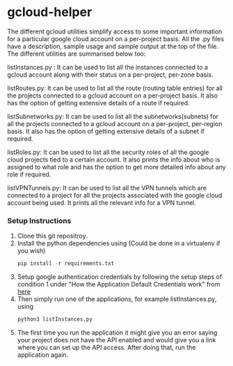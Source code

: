 # gcloud-helper

The different gcloud utilities simplify access to some important information for a particular google cloud account on a per-project basis. All the .py files have a description, sample usage and sample output at the top of the file. The different utilities are summarised below too:

listInstances.py : It can be used to list all the instances connected to a gcloud account along with their status on a per-project, per-zone basis.

listRoutes.py: It can be used to list all the route (routing table entries) for all the projects connected to a gcloud account on a per-project basis. It also has the option of getting extensive details of a route if required.

listSubnetworks.py: It can be used to list all the subnetworks(subnets) for all the projects connected to a gcloud account on a per-project, per-region basis. It also has the option of getting extensive details of a subnet if required.

listRoles.py: It can be used to list all the security roles of all the google cloud projects tied to a certain account. It also prints the info about who is assigned to what role and has the option to get more detailed info about any role if required.

listVPNTunnels.py: It can be used to list all the VPN tunnels which are connected to a project for all the projects associated with the google cloud account being used. It prints all the relevant info for a VPN tunnel.

### Setup Instructions
1. Clone this git repositroy.
2. Install the python dependencies using (Could be done in a virtualenv if you wish)
     ```  python
     pip install -r requirements.txt
     ```
3. Setup google authentication credentials by following the setup steps of condition 1 under "How the Application Default Credentials work" from [here](https://developers.google.com/identity/protocols/application-default-credentials)
4. Then simply run one of the applications, for example listInstances.py, using
     ```  python
     python3 listInstances.py
     ```
5. The first time you run the application it might give you an error saying your project does not have the API enabled and would give you a link where you can set up the API access. After doing that, run the application again.
